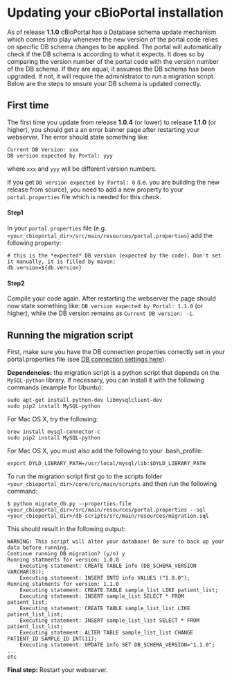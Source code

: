 # Updating your cBioPortal installation

As of release **1.1.0** cBioPortal has a Database schema update mechanism which comes into play whenever the new version of the portal code relies on specific DB schema changes to be applied. The portal will automatically check if the DB schema is according to what it expects. It does so by comparing the version number of the portal code with the version number of the DB schema. If they are equal, it assumes the DB schema has been upgraded. If not, it will require the administrator to run a migration script. Below are the steps to ensure your DB schema is updated correctly.

## First time

The first time you update from release **1.0.4** (or lower) to release **1.1.0** (or higher), you should get a an error banner page after restarting your webserver. The error should state something like: 

```
Current DB Version: xxx 
DB version expected by Portal: yyy
```
where `xxx` and `yyy` will be different version numbers. 

If you get `DB version expected by Portal: 0` (i.e. you are building the new release from source), you need to  add a new property to your `portal.properties` file which is needed for this check. 

#### Step1

In your `portal.properties` file (e.g. `<your_cbioportal_dir>/src/main/resources/portal.properties`) add the following property:
```
# this is the *expected* DB version (expected by the code). Don't set it manually, it is filled by maven:
db.version=${db.version}
```

#### Step2

Compile your code again. After restarting the webserver the page should now state something like: `DB version expected by Portal: 1.1.0` (or higher), while the DB version remains as `Current DB version: -1`. 

## Running the migration script

First, make sure you have the DB connection properties correctly set in your portal.properties file (see [DB connection settings here](portal.properties-Reference.md#database-settings)).

**Dependencies:** the migration script is a python script that depends on the `MySQL-python` library. If necessary, you can install it with the following commands (example for Ubuntu):
```console
sudo apt-get install python-dev libmysqlclient-dev
sudo pip2 install MySQL-python
```

For Mac OS X, try the following:

```
brew install mysql-connector-c
sudo pip2 install MySQL-python
```

For Mac OS X, you must also add the following to your .bash_profile:

```
export DYLD_LIBRARY_PATH=/usr/local/mysql/lib:$DYLD_LIBRARY_PATH
```

To run the migration script first go to the scripts folder
`<your_cbioportal_dir>/core/src/main/scripts` 
and then run the following command:
```console
$ python migrate_db.py --properties-file <your_cbioportal_dir>/src/main/resources/portal.properties --sql <your_cbioportal_dir>/db-scripts/src/main/resources/migration.sql
```
This should result in the following output:
```console
WARNING: This script will alter your database! Be sure to back up your data before running.
Continue running DB migration? (y/n) y
Running statments for version: 1.0.0
	Executing statement: CREATE TABLE info (DB_SCHEMA_VERSION VARCHAR(8));
	Executing statement: INSERT INTO info VALUES ("1.0.0");
Running statments for version: 1.1.0
	Executing statement: CREATE TABLE sample_list LIKE patient_list;
	Executing statement: INSERT sample_list SELECT * FROM patient_list;
	Executing statement: CREATE TABLE sample_list_list LIKE patient_list_list;
	Executing statement: INSERT sample_list_list SELECT * FROM patient_list_list;
	Executing statement: ALTER TABLE sample_list_list CHANGE PATIENT_ID SAMPLE_ID INT(11);
	Executing statement: UPDATE info SET DB_SCHEMA_VERSION="1.1.0";
...
etc
```

**Final step:** Restart your webserver. 

